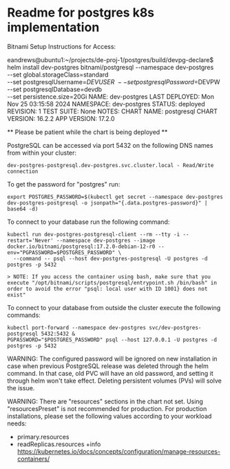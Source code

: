 # Readme for postgres k8s implementation

Bitnami Setup Instructions for Access:

eandrews@ubuntu1:~/projects/de-proj-1/postgres/build/devpg-declare$ helm install dev-postgres bitnami/postgresql --namespace dev-postgres \
  --set global.storageClass=standard \
  --set postgresqlUsername=$DEVUSER \
  --set postgresqlPassword=$DEVPW \
  --set postgresqlDatabase=devdb \
  --set persistence.size=20Gi
NAME: dev-postgres
LAST DEPLOYED: Mon Nov 25 03:15:58 2024
NAMESPACE: dev-postgres
STATUS: deployed
REVISION: 1
TEST SUITE: None
NOTES:
CHART NAME: postgresql
CHART VERSION: 16.2.2
APP VERSION: 17.2.0

** Please be patient while the chart is being deployed **

PostgreSQL can be accessed via port 5432 on the following DNS names from within your cluster:

    dev-postgres-postgresql.dev-postgres.svc.cluster.local - Read/Write connection

To get the password for "postgres" run:

    export POSTGRES_PASSWORD=$(kubectl get secret --namespace dev-postgres dev-postgres-postgresql -o jsonpath="{.data.postgres-password}" | base64 -d)

To connect to your database run the following command:

    kubectl run dev-postgres-postgresql-client --rm --tty -i --restart='Never' --namespace dev-postgres --image docker.io/bitnami/postgresql:17.2.0-debian-12-r0 --env="PGPASSWORD=$POSTGRES_PASSWORD" \
      --command -- psql --host dev-postgres-postgresql -U postgres -d postgres -p 5432

    > NOTE: If you access the container using bash, make sure that you execute "/opt/bitnami/scripts/postgresql/entrypoint.sh /bin/bash" in order to avoid the error "psql: local user with ID 1001} does not exist"

To connect to your database from outside the cluster execute the following commands:

    kubectl port-forward --namespace dev-postgres svc/dev-postgres-postgresql 5432:5432 &
    PGPASSWORD="$POSTGRES_PASSWORD" psql --host 127.0.0.1 -U postgres -d postgres -p 5432

WARNING: The configured password will be ignored on new installation in case when previous PostgreSQL release was deleted through the helm command. In that case, old PVC will have an old password, and setting it through helm won't take effect. Deleting persistent volumes (PVs) will solve the issue.

WARNING: There are "resources" sections in the chart not set. Using "resourcesPreset" is not recommended for production. For production installations, please set the following values according to your workload needs:
  - primary.resources
  - readReplicas.resources
+info https://kubernetes.io/docs/concepts/configuration/manage-resources-containers/
